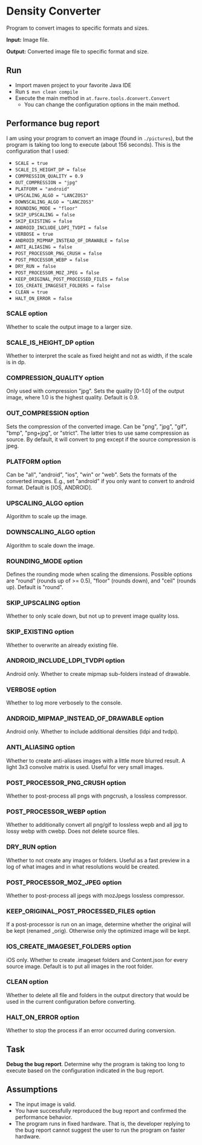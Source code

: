 # Density Converter
Program to convert images to specific formats and sizes.

**Input:** Image file.

**Output:** Converted image file to specific format and size.

## Run

* Import maven project to your favorite Java IDE
* Run `$ mvn clean compile`
* Execute the main method in `at.favre.tools.dconvert.Convert`
    * You can change the configuration options in the main method.

## Performance bug report
I am using your program to convert an image (found in `./pictures`), but the program is taking too long to execute (about 156 seconds).
This is the configuration that I used: 

* `SCALE = true`
* `SCALE_IS_HEIGHT_DP = false` 
* `COMPRESSION_QUALITY = 0.9` 
* `OUT_COMPRESSION = "jpg"` 
* `PLATFORM = "android"` 
* `UPSCALING_ALGO = "LANCZOS3"` 
* `DOWNSCALING_ALGO = "LANCZOS3"` 
* `ROUNDING_MODE = "floor"` 
* `SKIP_UPSCALING = false` 
* `SKIP_EXISTING = false` 
* `ANDROID_INCLUDE_LDPI_TVDPI = false`  
* `VERBOSE = true`  
* `ANDROID_MIPMAP_INSTEAD_OF_DRAWABLE = false`  
* `ANTI_ALIASING = false`  
* `POST_PROCESSOR_PNG_CRUSH = false`  
* `POST_PROCESSOR_WEBP = false`  
* `DRY_RUN = false`  
* `POST_PROCESSOR_MOZ_JPEG = false`  
* `KEEP_ORIGINAL_POST_PROCESSED_FILES = false`  
* `IOS_CREATE_IMAGESET_FOLDERS = false`  
* `CLEAN = true`  
* `HALT_ON_ERROR = false`  

### SCALE option
Whether to scale the output image to a larger size.

### SCALE_IS_HEIGHT_DP option
Whether to interpret the scale as fixed height and not as width, if the scale is in dp.
 
### COMPRESSION_QUALITY option
Only used with compression "jpg". Sets the quality [0-1.0] of the output image, where 1.0 is the highest quality. 
Default is 0.9.
 
### OUT_COMPRESSION option
Sets the compression of the converted image. 
Can be "png", "jpg", "gif", "bmp", "png+jpg", or "strict".
The latter tries to use same compression as source. 
By default, it will convert to png except if the source compression is jpeg.
 
### PLATFORM option
Can be "all", "android", "ios", "win" or "web". 
Sets the formats of the converted images.
E.g., set "android" if you only want to convert to android format. 
Default is [IOS, ANDROID].
 
### UPSCALING_ALGO option
Algorithm to scale up the image.
 
### DOWNSCALING_ALGO option
Algorithm to scale down the image.
 
### ROUNDING_MODE option
Defines the rounding mode when scaling the dimensions. 
Possible options are "round" (rounds up of >= 0.5), "floor" (rounds down), and "ceil" (rounds up). 
Default is "round".
 
### SKIP_UPSCALING option
Whether to only scale down, but not up to prevent image quality loss.
 
### SKIP_EXISTING option
Whether to overwrite an already existing file.
 
### ANDROID_INCLUDE_LDPI_TVDPI option
Android only.
Whether to create mipmap sub-folders instead of drawable.
  
### VERBOSE option
Whether to log more verbosely to the console.
  
### ANDROID_MIPMAP_INSTEAD_OF_DRAWABLE option
Android only.
Whether to include additional densities (ldpi and tvdpi).
  
### ANTI_ALIASING option
Whether to create anti-aliases images with a little more blurred result.
A light 3x3 convolve matrix is used.
Useful for very small images.
  
### POST_PROCESSOR_PNG_CRUSH option
Whether to post-process all pngs with pngcrush, a lossless compressor. 
  
### POST_PROCESSOR_WEBP option
Whether to additionally convert all png/gif to lossless wepb and all jpg to lossy webp with cwebp. 
Does not delete source files.
  
### DRY_RUN option
Whether to not create any images or folders. 
Useful as a fast preview in a log of what images and in what resolutions would be created.
  
### POST_PROCESSOR_MOZ_JPEG option
Whether to post-process all jpegs with mozJpegs lossless compressor.
  
### KEEP_ORIGINAL_POST_PROCESSED_FILES option
If a post-processor is run on an image, determine whether the original will be kept (renamed _orig).
Otherwise only the optimized image will be kept.
  
### IOS_CREATE_IMAGESET_FOLDERS option
iOS only.
Whether to create .imageset folders and Content.json for every source image.
Default is to put all images in the root folder.
  
### CLEAN option
Whether to delete all file and folders in the output directory that would be used in the current configuration before converting.
  
### HALT_ON_ERROR option
Whether to stop the process if an error occurred during conversion.

## Task
**Debug the bug report**. Determine why the program is taking too long to execute based on the configuration indicated in the bug report.

## Assumptions

* The input image is valid.
* You have successfully reproduced the bug report and confirmed the performance behavior.
* The program runs in fixed hardware. 
That is, the developer replying to the bug report cannot suggest the user to run the program on faster hardware.

